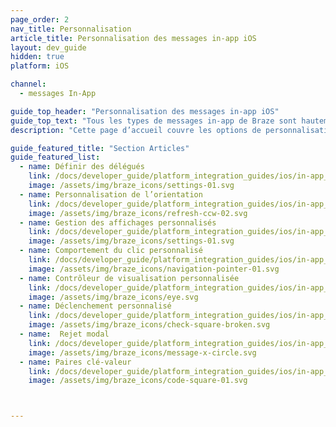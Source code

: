 ```yaml
---
page_order: 2
nav_title: Personnalisation
article_title: Personnalisation des messages in-app iOS
layout: dev_guide
hidden: true
platform: iOS

channel:
  - messages In-App

guide_top_header: "Personnalisation des messages in-app iOS"
guide_top_text: "Tous les types de messages in-app de Braze sont hautement personnalisables que ce soit au niveau des messages, des images, des icônes <a href='http://fortawesome.github.io/Font-Awesome/'>Font Awesome</a>, des clics, de l’analytique, du style modifiable, des options d’affichage et de livraison personnalisées. Plusieurs options peuvent être configurées sur la base de chaque message in-app <a href='/docs/user_guide/message_building_by_channel/in-app_messages/create/'>dans le tableau de bord</a>. Braze fournit en outre plusieurs niveaux de personnalisation avancée pour répondre à divers cas d’usage et besoins."
description: "Cette page d’accueil couvre les options de personnalisation de message in-app du SDK Braze pour iOS."

guide_featured_title: "Section Articles"
guide_featured_list:
  - name: Définir des délégués
    link: /docs/developer_guide/platform_integration_guides/ios/in-app_messaging/customization/setting_delegates/
    image: /assets/img/braze_icons/settings-01.svg
  - name: Personnalisation de l’orientation
    link: /docs/developer_guide/platform_integration_guides/ios/in-app_messaging/customization/customizing_orientation/
    image: /assets/img/braze_icons/refresh-ccw-02.svg
  - name: Gestion des affichages personnalisés
    link: /docs/developer_guide/platform_integration_guides/ios/in-app_messaging/customization/handing_in_app_display/
    image: /assets/img/braze_icons/settings-01.svg
  - name: Comportement du clic personnalisé
    link: /docs/developer_guide/platform_integration_guides/ios/in-app_messaging/customization/behavior_on_click/
    image: /assets/img/braze_icons/navigation-pointer-01.svg
  - name: Contrôleur de visualisation personnalisée
    link: /docs/developer_guide/platform_integration_guides/ios/in-app_messaging/customization/custom_view_controller/
    image: /assets/img/braze_icons/eye.svg
  - name: Déclenchement personnalisé
    link: /docs/developer_guide/platform_integration_guides/ios/in-app_messaging/customization/custom_triggering/
    image: /assets/img/braze_icons/check-square-broken.svg
  - name:  Rejet modal
    link: /docs/developer_guide/platform_integration_guides/ios/in-app_messaging/customization/modal_dismissal/
    image: /assets/img/braze_icons/message-x-circle.svg
  - name: Paires clé-valeur
    link: /docs/developer_guide/platform_integration_guides/ios/in-app_messaging/customization/key_value_pairs/
    image: /assets/img/braze_icons/code-square-01.svg



---
```

<br><br>